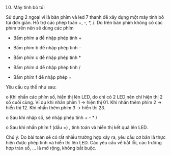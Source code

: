10. Máy tính bỏ túi

Sử dụng 2 ngoại vi là bàn phím và led 7 thanh để xây dựng một máy tính bỏ túi đơn giản. Hỗ trợ các phép toán +, -, *, /. Do trên bàn phím không có các phím trên nên sẽ dùng các phím 

- Bấm phím a để nhập phép tính +
  
- Bấm phím b để nhập phép tính –
  
- Bấm phím c để nhập phép tính *

- Bấm phím d để nhập phép tính /

- Bấm phím f để nhập phép =

Yêu cầu cụ thể như sau:

o Khi nhấn các phím số, hiển thị lên LED, do chỉ có 2 LED nên chỉ hiện thị 2 số cuối cùng. Ví dụ khi nhấn phím 1 → hiện thị 01. Khi nhấn thêm phím 2 → hiển thị 12. Khi nhấn thêm phím 3 → hiển thị 23.

o Sau khi nhập số, sẽ nhập phép tính + - * /

o Sau khi nhấn phím f (dấu =) , tính toán và hiển thị kết quả lên LED.

Chú ý: Do bài toán sẽ có rất nhiều trường hợp xảy ra, yêu cầu cơ bản là thực hiện được phép tính và hiển thị lên LED. Các yêu cầu về bắt lỗi, các trường hợp tràn số, … là mở rộng, không bắt buộc.
